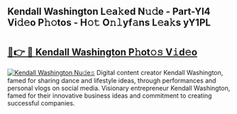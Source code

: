 ## Kendall Washington L𝚎a𝚔ed N𝚞𝚍e - Part-Yl4 Vi𝚍𝚎o P𝚑𝚘tos - H𝚘𝚝 O𝚗𝚕yf𝚊ns L𝚎a𝚔s yY1PL

# <h2><a href="http://kf63pq5.oniu.top/?m=Kendall+Washington">🔗👉 🔴 Kendall Washington P𝚑ot𝚘𝚜 V𝚒d𝚎o</a></h2>

[![Kendall Washington Nu𝚍e𝚜](https://i.imgur.com/0qMVB7G.gif)](http://kf63pq5.oniu.top/?m=Kendall+Washington)
Digital content creator Kendall Washington, famed for sharing dance and lifestyle ideas, through performances and personal vlogs on social media. Visionary entrepreneur Kendall Washington, famed for their innovative business ideas and commitment to creating successful companies.  
